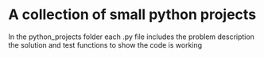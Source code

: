 # A collection of small python projects

In the python_projects folder each .py file includes the problem description the solution and test functions to show the code is working